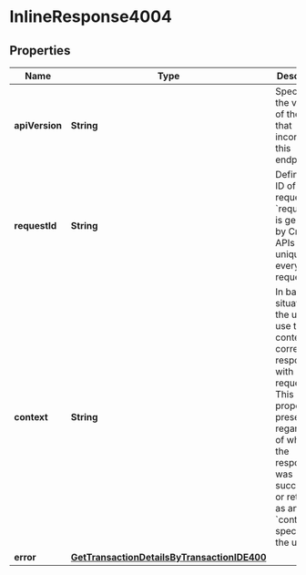 

# InlineResponse4004


## Properties

| Name | Type | Description | Notes |
|------------ | ------------- | ------------- | -------------|
|**apiVersion** | **String** | Specifies the version of the API that incorporates this endpoint. |  |
|**requestId** | **String** | Defines the ID of the request. The &#x60;requestId&#x60; is generated by Crypto APIs and it&#39;s unique for every request. |  |
|**context** | **String** | In batch situations the user can use the context to correlate responses with requests. This property is present regardless of whether the response was successful or returned as an error. &#x60;context&#x60; is specified by the user. |  [optional] |
|**error** | [**GetTransactionDetailsByTransactionIDE400**](GetTransactionDetailsByTransactionIDE400.md) |  |  |



